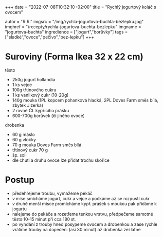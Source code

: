
+++
date = "2022-07-08T10:32:10+02:00"
title = "Rychlý jogurtový koláč s ovocem"

autor = "R.R."
imgsrc = "/img/rychla-jogurtova-buchta-bezlepku.jpg"
imghref = "/recepty/rychla-jogurtova-buchta-bezlepku"
imgname = "jogurtova-buchta"
ingredience = ["jogurt","borůvky"]
tags = ["sladké","ovoce","pečivo","bez-lepku"]
+++


# Suroviny (Forma Ikea 32 x 22 cm)
těsto
- 250g jogurt hollandia
- 1 ks vejce
- 100g třtinového cukru
- 1 ks vanilkový cukr (10-20g)
- 140g mouka (1PL kopcem pohanková hladká, 2PL Doves Farm směs bílá, zbytek Jizerka)
- 2 rovné ČL kypřícího prášku
- 600-700g borůvek (či jiného ovoce)

drobenka
- 60 g máslo
- 60 g vločky
- 70 g mouka Doves Farm směs bílá
- třtinový cukr 70 g
- šp. soli
- dle chuti a druhu ovoce lze přidat trochu skořice

# Postup
- předehřejeme troubu, vymažeme pekáč
- v míse smícháme jogurt, cukr a vejce a počkáme až se rozpustí cukr
- v druhé menší misce promícháme kypř. prášek s moukou pak přidáme k jogurtu
- nalejeme do pekáče a rozetřeme tenkou vrstvu, předpečeme samotné těsto 10-15 minut při cca 180 st.
- po vyndání z trouby hned posypeme ovocem a drobenkou a zase rychle vrátíme trouby na dopečení (asi 30 minut) až drobenka zezlátne








